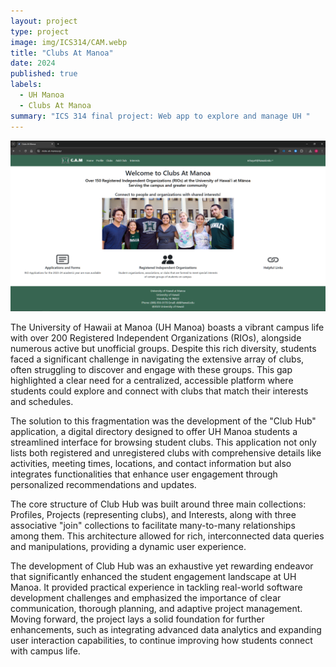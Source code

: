 ```yaml
---
layout: project
type: project
image: img/ICS314/CAM.webp
title: "Clubs At Manoa"
date: 2024
published: true
labels:
  - UH Manoa
  - Clubs At Manoa
summary: "ICS 314 final project: Web app to explore and manage UH "
---
```


<img width="700px" class="float-start pe-4" src="../img/ICS314/CAM landing page.png">

The University of Hawaii at Manoa (UH Manoa) boasts a vibrant campus life with over 200 Registered Independent Organizations (RIOs), alongside numerous active but unofficial groups. Despite this rich diversity, students faced a significant challenge in navigating the extensive array of clubs, often struggling to discover and engage with these groups. This gap highlighted a clear need for a centralized, accessible platform where students could explore and connect with clubs that match their interests and schedules.

The solution to this fragmentation was the development of the "Club Hub" application, a digital directory designed to offer UH Manoa students a streamlined interface for browsing student clubs. This application not only lists both registered and unregistered clubs with comprehensive details like activities, meeting times, locations, and contact information but also integrates functionalities that enhance user engagement through personalized recommendations and updates.

The core structure of Club Hub was built around three main collections: Profiles, Projects (representing clubs), and Interests, along with three associative "join" collections to facilitate many-to-many relationships among them. This architecture allowed for rich, interconnected data queries and manipulations, providing a dynamic user experience.

The development of Club Hub was an exhaustive yet rewarding endeavor that significantly enhanced the student engagement landscape at UH Manoa. It provided practical experience in tackling real-world software development challenges and emphasized the importance of clear communication, thorough planning, and adaptive project management. Moving forward, the project lays a solid foundation for further enhancements, such as integrating advanced data analytics and expanding user interaction capabilities, to continue improving how students connect with campus life.
